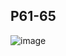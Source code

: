 ## P61-65
![image](https://user-images.githubusercontent.com/80054116/191874756-46c97814-cbf5-45db-ae31-90c06403500f.png)
